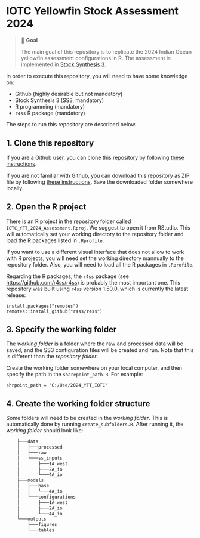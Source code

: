 # IOTC Yellowfin Stock Assessment 2024

> :loudspeaker: **Goal**
>
> The main goal of this repository is to replicate the 2024 Indian Ocean yellowfin assessment configurations in R. The assessment is implemented in [Stock Synthesis 3](https://vlab.noaa.gov/web/stock-synthesis).

In order to execute this repository, you will need to have some knowledge on:

- Github (highly desirable but not mandatory)
- Stock Synthesis 3 (SS3, mandatory)
- R programming (mandatory)
- `r4ss` R package (mandatory)

The steps to run this repository are described below.

## 1. Clone this repository

If you are a Github user, you can clone this repository by following [these instructions](https://docs.github.com/en/repositories/creating-and-managing-repositories/cloning-a-repository).

If you are not familiar with Github, you can download this repository as ZIP file by following [these instructions](https://docs.github.com/en/get-started/start-your-journey/downloading-files-from-github#downloading-a-repositorys-files). Save the downloaded folder somewhere locally. 

## 2. Open the R project

There is an R project in the repository folder called `IOTC_YFT_2024_Assessment.Rproj`. We suggest to open it from RStudio. This will automatically set your working directory to the repository folder and load the R packages listed in `.Rprofile`. 

If you want to use a different visual interface that does not allow to work with R projects, you will need set the working directory mannually to the repository folder. Also, you will need to load all the R packages in `.Rprofile`.

Regarding the R packages, the `r4ss` package (see <https://github.com/r4ss/r4ss>) is probably the most important one. This repository was built using `r4ss` version 1.50.0, which is currently the latest release: 

```{r}
install.packages("remotes")
remotes::install_github("r4ss/r4ss")
```

## 3. Specify the working folder

The *working folder* is a folder where the raw and processed data will be saved, and the SS3 configuration files will be created and run. Note that this is different than the *repository folder*.

Create the working folder somewhere on your local computer, and then specify the path in the `sharepoint_path.R`. For example:

```{r}
shrpoint_path = 'C:/Use/2024_YFT_IOTC'
```

## 4. Create the working folder structure

Some folders will need to be created in the *working folder*. This is automatically done by running `create_subfolders.R`. After running it, the *working folder* should look like:

``` bash
    ├───data
    │   ├───processed
    │   ├───raw
    │   └───ss_inputs
    │       ├───1A_west
    │       ├───2A_io
    │       └───4A_io
    ├───models
    │   ├───base
    │   │   └───4A_io
    │   └───configurations
    │       ├───1A_west
    │       ├───2A_io
    │       └───4A_io
    └───outputs
        ├───figures
        └───tables
```
